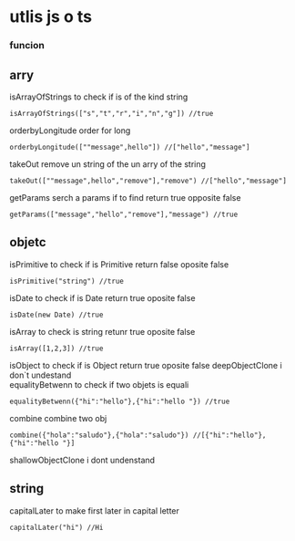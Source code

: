 # utlis js o ts
### funcion
## arry
isArrayOfStrings to check if is of the kind string<br> 
```
isArrayOfStrings(["s","t","r","i","n","g"]) //true
```
orderbyLongitude order for long <br>
```
orderbyLongitude([""message",hello"]) //["hello","message"]
```
takeOut remove un string of the un arry of the string <br>
```
takeOut([""message",hello","remove"],"remove") //["hello","message"]
```
getParams serch a params if to find return true opposite  false <br>
```
getParams(["message","hello","remove"],"message") //true 
```
## objetc
isPrimitive to check if is Primitive return false oposite false<br>
```
isPrimitive("string") //true
```
isDate to check if is Date return  true oposite false<br>
```
isDate(new Date) //true
```
isArray to check is string retunr true oposite false<br>
```
isArray([1,2,3]) //true
```
isObject to check if is Object return true oposite false
deepObjectClone i don`t undestand<br>
equalityBetwenn to check if two objets is equali<br>
```
equalityBetwenn({"hi":"hello"},{"hi":"hello "}) //true
```
combine combine two obj<br>
```
combine({"hola":"saludo"},{"hola":"saludo"}) //[{"hi":"hello"},{"hi":"hello "}]
```
shallowObjectClone i dont undenstand<br>
## string
capitalLater to make first later in capital letter<br>
```
capitalLater("hi") //Hi
```
